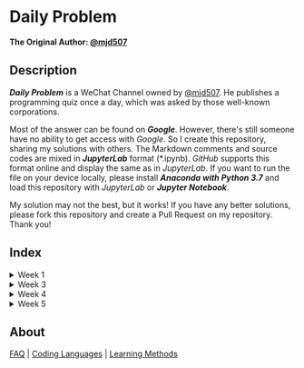 # Daily Problem

**The Original Author: [@mjd507](https://github.com/mjd507)**

## Description

***Daily Problem*** is a WeChat Channel owned by [@mjd507](https://github.com/mjd507). He publishes a programming quiz once a day, which was asked by those well-known corporations.

Most of the answer can be found on ***Google***. However, there's still someone have no ability to get access with *Google*. So I create this repository, sharing my solutions with others. The Markdown comments and source codes are mixed in ***JupyterLab*** format (\*.ipynb). *GitHub* supports this format online and display the same as in *JupyterLab*. If you want to run the file on your device locally, please install ***Anaconda with Python 3.7*** and load this repository with *JupyterLab* or ***Jupyter Notebook***.

My solution may not the best, but it works! If you have any better solutions, please fork this repository and create a Pull Request on my repository. Thank you!

## Index

<details>
  <summary>Week 1</summary>

- [Day 1: Linklist Add Up](Week1/1.ipynb)

</details>
<details>
  <summary>Week 3</summary>

- [Day 16: Edit Distance](Week3/16.ipynb)
- [Day 17: Create a Simple Calculator](Week3/17.ipynb)
- [Day 18: Longest Sequence with Two Unique Numbers](Week3/18.ipynb)
- [Day 19: Find Cycles in a Graph](Week3/19.ipynb)
- [Day 20: Word Search](Week3/20.ipynb)
- [Day 21: Minimum Size Subarray Sum](Week3/21.ipynb)

</details>
<details>
  <summary>Week 4</summary>

- [Day 22: Ways to Traverse a Grid](Week4/22.ipynb)
- [Day 23: Intersection of Linked Lists](Week4/23.ipynb)
- [Day 24: Falling Dominoes](Week4/24.ipynb)
- [Day 25: Remove Consecutive Nodes that Sum to 0](Week4/25.ipynb)
- [Day 26: Remove k-th Last Element From Linked List](Week4/26.ipynb)
- [Day 27: Witness of The Tall People](Week4/27.ipynb)
- [Day 28: Course Prerequisites](Week4/28.ipynb)

</details>
<details>
  <summary>Week 5</summary>

- [Day 29: Move Zeros](Week5/29.ipynb)
- [Day 30: Find the k-th Largest Element in a List](Week5/30.ipynb)
- [Day 31: Spiral Traversal of Grid](Week5/31.ipynb)
- [Day 32: Largest Product of 3 Elements](Week5/32.ipynb)
- [Day 33: Merge Overlapping Intervals](Week5/33.ipynb)

</details>

## About

[FAQ](https://mp.weixin.qq.com/s/KsNh1Jfq4mPj0fb5DSALDQ) | [Coding Languages](https://mp.weixin.qq.com/s/ksk35cKlvXZ6WNLsxOCHQA) | [Learning Methods](https://mp.weixin.qq.com/s/DG2BheIKIn-ec6cCdEyHRg)
